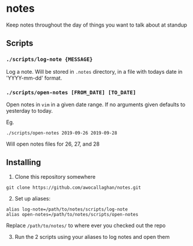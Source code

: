 # notes

Keep notes throughout the day of things you want to talk about at standup

## Scripts

### `./scripts/log-note {MESSAGE}`

Log a note. Will be stored in `.notes` directory, in a file with todays date in 'YYYY-mm-dd' format.

### `./scripts/open-notes [FROM_DATE] [TO_DATE]`

Open notes in `vim` in a given date range. If no arguments given defaults to yesterday to today.

Eg.

`./scripts/open-notes 2019-09-26 2019-09-28`

Will open notes files for 26, 27, and 28

## Installing

1. Clone this repository somewhere

`git clone https://github.com/awocallaghan/notes.git`

2. Set up aliases:

```
alias log-note=/path/to/notes/scripts/log-note
alias open-notes=/path/to/notes/scripts/open-notes
```

Replace `/path/to/notes/` to where ever you checked out the repo

3. Run the 2 scripts using your aliases to log notes and open them
